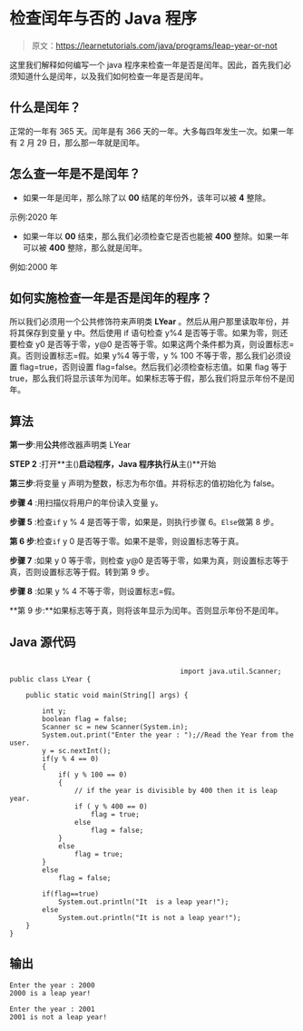 # 检查闰年与否的 Java 程序

> 原文：<https://learnetutorials.com/java/programs/leap-year-or-not>

这里我们解释如何编写一个 java 程序来检查一年是否是闰年。因此，首先我们必须知道什么是闰年，以及我们如何检查一年是否是闰年。

## 什么是闰年？

正常的一年有 365 天。闰年是有 366 天的一年。大多每四年发生一次。如果一年有 2 月 29 日，那么那一年就是闰年。

## 怎么查一年是不是闰年？

*   如果一年是闰年，那么除了以 **00** 结尾的年份外，该年可以被 **4** 整除。

示例:2020 年

*   如果一年以 **00** 结束，那么我们必须检查它是否也能被 **400** 整除。如果一年可以被 **400** 整除，那么就是闰年。

例如:2000 年

## 如何实施检查一年是否是闰年的程序？

所以我们必须用一个公共修饰符来声明类 **LYear** 。然后从用户那里读取年份，并将其保存到变量 y 中。然后使用 if 语句检查 y%4 是否等于零。如果为零，则还要检查 y0 是否等于零，y@0 是否等于零。如果这两个条件都为真，则设置标志=真。否则设置标志=假。如果 y%4 等于零，y % 100 不等于零，那么我们必须设置 flag=true，否则设置 flag=false。然后我们必须检查标志值。如果 flag 等于 true，那么我们将显示该年为闰年。如果标志等于假，那么我们将显示年份不是闰年。

## 算法

**第一步**:用**公共**修改器声明类 LYear

**STEP 2** :打开**主()**启动程序，Java 程序执行从**主()**开始

**第三步**:将变量 y 声明为整数，标志为布尔值。并将标志的值初始化为 false。

**步骤 4** :用扫描仪将用户的年份读入变量 y。

**步骤 5** :检查`if` y % 4 是否等于零，如果是，则执行步骤 6。`Else`做第 8 步。

**第 6 步**:检查`if` y 0 是否等于零。如果不是零，则设置标志等于真。

**步骤 7** :如果 y 0 等于零，则检查 y@0 是否等于零，如果为真，则设置标志等于真，否则设置标志等于假。转到第 9 步。

**步骤 8** :如果 y % 4 不等于零，则设置标志=假。

**第 9 步:**如果标志等于真，则将该年显示为闰年。否则显示年份不是闰年。

## Java 源代码

```

                                          import java.util.Scanner;
public class LYear {

    public static void main(String[] args) {

        int y;
        boolean flag = false;
        Scanner sc = new Scanner(System.in);
        System.out.print("Enter the year : ");//Read the Year from the user.
        y = sc.nextInt();
        if(y % 4 == 0)
        {
            if( y % 100 == 0)
            {
                // if the year is divisible by 400 then it is leap year.
                if ( y % 400 == 0)
                    flag = true;
                else
                    flag = false;
            }
            else
                flag = true;
        }
        else
            flag = false;

        if(flag==true)
            System.out.println("It  is a leap year!");
        else
            System.out.println("It is not a leap year!");
    }
}

```

## 输出

```
Enter the year : 2000
2000 is a leap year!

Enter the year : 2001
2001 is not a leap year! 
```